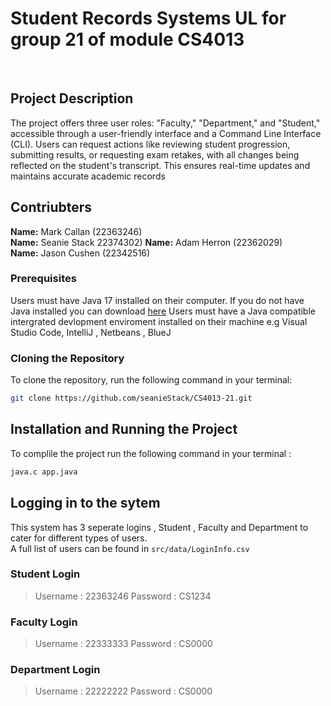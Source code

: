 # Student Records Systems UL for group 21 of module CS4013

<br>

## Project Description
The project offers three user roles: "Faculty," "Department," and "Student," accessible through a user-friendly interface and a Command Line Interface (CLI). Users can request actions like reviewing student progression, submitting results, or requesting exam retakes, with all changes being reflected on the student's transcript. This ensures real-time updates and maintains accurate academic records

## Contriubters
**Name:** Mark Callan (22363246)  
**Name:** Seanie Stack 22374302) 
**Name:** Adam Herron (22362029)  
**Name:** Jason Cushen (22342516)  

### Prerequisites
Users must have Java 17 installed on their computer. If you do not have Java installed you can download 
[here](https://www.oracle.com/java/technologies/downloads/)
Users must have a Java compatible intergrated devlopment enviroment installed on their machine e.g Visual Studio Code, IntelliJ , Netbeans , BlueJ

### Cloning the Repository
To clone the repository, run the following command in your terminal:
```bash
git clone https://github.com/seanieStack/CS4013-21.git
 ```

## Installation and Running the Project
To complile the project run the following command in your terminal :
```bash
java.c app.java
 ```

## Logging in to the sytem
This system has 3 seperate logins , Student , Faculty and Department to cater for different types of users.  
A full list of users can be found in `src/data/LoginInfo.csv`

### Student Login 
> Username : 22363246
> Password : CS1234
### Faculty Login  
> Username : 22333333
> Password : CS0000
### Department Login
> Username : 22222222
> Password : CS0000
